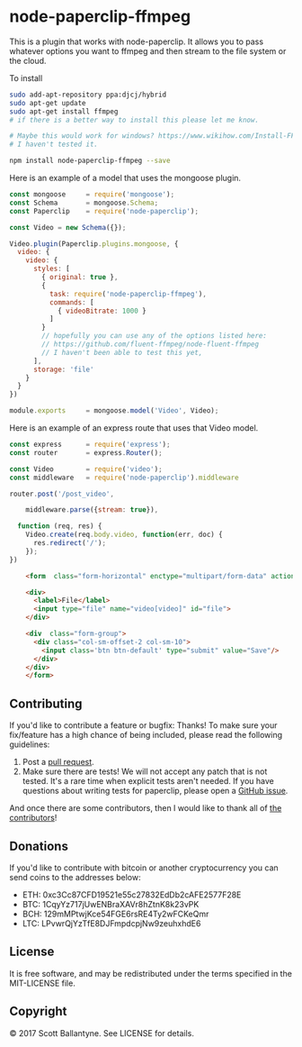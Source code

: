 node-paperclip-ffmpeg
=========

This is a plugin that works with node-paperclip.  It allows you to pass whatever options you want to ffmpeg and then stream to the file system or the cloud. 

To install 

```bash
sudo add-apt-repository ppa:djcj/hybrid
sudo apt-get update
sudo apt-get install ffmpeg
# if there is a better way to install this please let me know.

# Maybe this would work for windows? https://www.wikihow.com/Install-FFmpeg-on-Windows
# I haven't tested it.

npm install node-paperclip-ffmpeg --save
```

Here is an example of a model that uses the mongoose plugin.

```javascript
const mongoose     = require('mongoose');
const Schema       = mongoose.Schema;
const Paperclip    = require('node-paperclip');

const Video = new Schema({});

Video.plugin(Paperclip.plugins.mongoose, {
  video: {
    video: { 
      styles: [
        { original: true },
        { 
          task: require('node-paperclip-ffmpeg'), 
          commands: [
            { videoBitrate: 1000 }
          ]
        } 
        // hopefully you can use any of the options listed here:
        // https://github.com/fluent-ffmpeg/node-fluent-ffmpeg
        // I haven't been able to test this yet, 
      ],
      storage: 'file'
    }
  }
})

module.exports     = mongoose.model('Video', Video);
```

Here is an example of an express route that uses that Video model.


```javascript
const express      = require('express');
const router       = express.Router();

const Video        = require('video');
const middleware   = require('node-paperclip').middleware

router.post('/post_video',

    middleware.parse({stream: true}), 

  function (req, res) {  
    Video.create(req.body.video, function(err, doc) {
      res.redirect('/');
    });
})

```

```html
    <form  class="form-horizontal" enctype="multipart/form-data" action="/post_video" method="post">

    <div>
      <label>File</label>
      <input type="file" name="video[video]" id="file">
    </div>

    <div  class="form-group">
      <div class="col-sm-offset-2 col-sm-10">
        <input class='btn btn-default' type="submit" value="Save"/>
      </div>
    </div>
    </form>

```


Contributing
------------

If you'd like to contribute a feature or bugfix: Thanks! To make sure your
fix/feature has a high chance of being included, please read the following
guidelines:

1. Post a [pull request](https://github.com/ballantyne/node-paperclip-ffmpeg/compare/).
2. Make sure there are tests! We will not accept any patch that is not tested.
   It's a rare time when explicit tests aren't needed. If you have questions
   about writing tests for paperclip, please open a
   [GitHub issue](https://github.com/ballantyne/node-paperclip-ffmpeg/issues/new).


And once there are some contributors, then I would like to thank all of [the contributors](https://github.com/ballantyne/node-paperclip-ffmpeg/graphs/contributors)!

Donations
------------

If you'd like to contribute with bitcoin or another cryptocurrency you can send coins to the addresses below:

* ETH: 0xc3Cc87CFD19521e55c27832EdDb2cAFE2577F28E
* BTC: 1CqyYz717jUwENBraXAVr8hZtnK8k23vPK
* BCH: 129mMPtwjKce54FGE6rsRE4Ty2wFCKeQmr
* LTC: LPvwrQjYzTfE8DJFmpdcpjNw9zeuhxhdE6

License
-------

It is free software, and may be redistributed under the terms specified in the MIT-LICENSE file.

Copyright 
-------
© 2017 Scott Ballantyne. See LICENSE for details.



